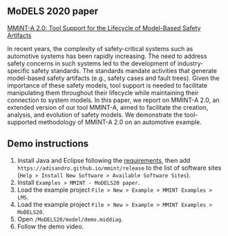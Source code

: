 ## MoDELS 2020 paper

[MMINT-A 2.0: Tool Support for the Lifecycle of Model-Based Safety Artifacts](https://doi.org/10.1145/3417990.3422012)

In recent years, the complexity of safety-critical systems such as automotive systems has been rapidly increasing. The need to address safety concerns in such systems led to the development of industry-specific safety standards. The standards mandate activities that generate model-based safety artifacts (e.g., safety cases and fault trees). Given the importance of these safety models, tool support is needed to facilitate manipulating them throughout their lifecycle while maintaining their connection to system models. In this paper, we report on MMINT-A 2.0, an extended version of our tool MMINT-A, aimed to facilitate the creation, analysis, and evolution of safety models. We demonstrate the tool-supported methodology of MMINT-A 2.0 on an automotive example.

## Demo instructions

1. Install Java and Eclipse following the [requirements](/README.md#requirements), then add `https://adisandro.github.io/mmint/release` to the list of software sites (`Help > Install New Software > Available Software Sites`).
2. Install `Examples > MMINT - MoDELS20 paper`.
3. Load the example project `File > New > Example > MMINT Examples > LMS`.
4. Load the example project `File > New > Example > MMINT Examples > MoDELS20`.
5. Open `/MoDELS20/model/demo.middiag`.
6. Follow the demo video.

